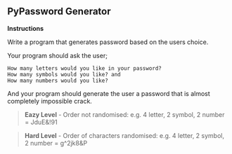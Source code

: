 ## **PyPassword Generator**

**Instructions**

Write a program that generates password based on the users choice.

Your program should ask the user;

	How many letters would you like in your password?
	How many symbols would you like? and 
	How many numbers would you like?

And your program should generate the user a password that is almost completely impossible crack.

> **Eazy Level** - Order not randomised: e.g. 4 letter, 2 symbol, 2 number = JduE&!91

> **Hard Level** - Order of characters randomised: e.g. 4 letter, 2 symbol, 2 number = g^2jk8&P

